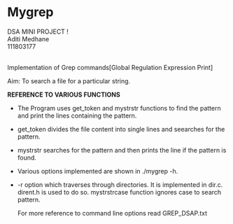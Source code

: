 # Mygrep  

DSA MINI PROJECT !<br>
Aditi Medhane <br>
111803177<br><br>

Implementation of Grep commands[Global Regulation Expression Print]

Aim: To search a file for a particular string. 

**REFERENCE TO VARIOUS FUNCTIONS**
		
					
* The Program uses get_token and mystrstr functions to find the pattern and print the lines containing the pattern.

* get_token divides the file content into single lines and seearches for the pattern.

* mystrstr searches for the pattern and then prints the line if the pattern is found.

* Various options implemented are shown in ./mygrep -h. 

* -r option which traverses through directories.
  It is implemented in dir.c. dirent.h is used to do so.
  mystrstrcase function ignores case to search pattern.
	
  For more reference to command line options read GREP_DSAP.txt


